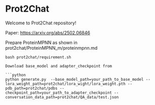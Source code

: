 # Prot2Chat
Welcome to Prot2Chat repository!

Paper: https://arxiv.org/abs/2502.06846

Prepare ProteinMPNN as shown in prot2chat/ProteinMPNN_m/proteinmpnn.md

```shell
bash prot2chat/requirement.sh

Download base_model and adapter_checkpoint from  

```python
python generate.py  --base_model_path=your_path_to_base_model --lora_weight_path=prot2chat/lora_wight/lora_weight.pth --pdb_path=prot2chat/pdbs --checkpoint_path=your_path_to_adapter_checkpoint --conversation_data_path=prot2chat/QA_data/test.json

